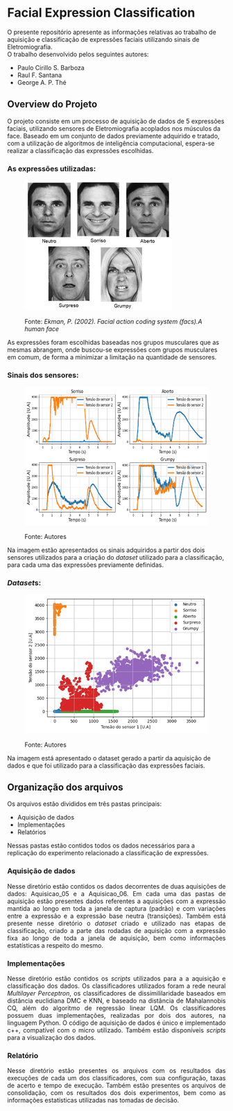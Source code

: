 # Facial Expression Classification
  
<div>
  <article>
  O presente repositório apresente as informações relativas ao trabalho de aquisição e classificação de expressões faciais utilizando sinais de Eletromiografia.
  </article>
  <div>
    O trabalho desenvolvido pelos seguintes autores: 
    <ul>
      <li>Paulo Cirillo S. Barboza</li>
      <li>Raul F. Santana</li>
      <li>George A. P. Thé</li>
    </ul>
  </div>
</div>

## Overview do Projeto
<div>
  O projeto consiste em um processo de aquisição de dados de 5 expressões faciais, utilizando sensores de Eletromiografia acoplados nos músculos da face. Baseado em um conjunto    de dados previamente adquirido e tratado, com a utilização de algoritmos de inteligência computacional, espera-se realizar a classificação das expressões escolhidas.
</div>
<div>
  <h3> As expressões utilizadas: </h3>
  <figure>
  <img height="300em" src="https://github.com/raulfontenele/Facial_Expression_Classification/blob/master/Images%20Overview/GestosC.jpg"/>
    <p>Fonte: <i>Ekman, P. (2002).  Facial action coding system (facs).A human face</i> </p>
    </figure>
  <article>
    As expressões foram escolhidas baseadas nos grupos musculares que as mesmas abrangem, onde buscou-se expressões com grupos musculares em comum, de forma a minimizar a          limitação na quantidade de sensores.
  </article>
</div>

<div>
  <h3> Sinais dos sensores: </h3>
  <figure>
  <img height="320em" src="https://github.com/raulfontenele/Facial_Expression_Classification/blob/master/Images%20Overview/sinaisDepoisLG.png"/>
    <p>Fonte: Autores </p>
    </figure>
  <article>
    Na imagem estão apresentados os sinais adquiridos a partir dos dois sensores utilizados para a criação do <i>dataset</i> utilizado para a classificação, para cada uma das expressões previamente definidas.
  </article>
</div>

<div>
  <h3> <i>Dataset</i>s: </h3>
  <figure>
  <img height="320em" src="https://github.com/raulfontenele/Facial_Expression_Classification/blob/master/Images%20Overview/scatterDataSet.png"/>
    <p>Fonte: Autores </p>
    </figure>
  <article>
    Na imagem está apresentado o dataset gerado a partir da aquisição de dados e que foi utilizado para a classificação das expressões faciais.
  </article>
</div>

  
## Organização dos arquivos
<div>
  Os arquivos estão divididos em três pastas principais:
  <ul>
      <li>Aquisição de dados</li>
      <li>Implementações</li>
      <li>Relatórios</li>
    </ul>
  Nessas pastas estão contidos todos os dados necessários para a replicação do experimento relacionado a classificação de expressões.
</div>

<div>
  <h3>Aquisição de dados</h3>
  <article style="text-align: justify">
    Nesse diretório estão contidos os dados decorrentes de duas aquisições de dados: Aquisicao_05 e a Aquisicao_06. Em cada uma das pastas de aquisição estão presentes dados         referentes a aquisições com a expressão mantida ao longo em toda a janela de captura (padrão) e com variações entre a expressão e a expressão base neutra (transições).           Também está presente nesse diretório o <i>dataset</i> criado e utilizado nas etapas de classificação, criado a parte das rodadas de aquisição com a expressão fixa ao longo       de toda a janela de aquisição, bem como informações estatísticas a respeito do mesmo.
  </article>
</div>
<div>
  <h3>Implementações</h3>
  <article style="text-align: justify">
    Nesse diretório estão contidos os <i>scripts</i> utilizados para a a aquisição e classificação dos dados. Os classificadores utilizados foram a rede neural <i>Multilayer         Perceptron</i>, os classificadores de dissimililaridade baseados em distância euclidiana DMC e KNN, e baseado na distância de Mahalannobis CQ, além do algoritmo de regressão linear LQM. Os classificadores possuem duas implementações, realizadas por dois dos autores, na linguagem Python. O código de aquisição de dados é único e implementado c++, compatível com o micro utilizado. Também estão disponíveis <i>scripts</i> para a visualização dos dados.
  </article>
</div>
<div>
  <h3>Relatório</h3>
  <article style="text-align: justify">
    Nesse diretório estão presentes os arquivos com os resultados das execuções de cada um dos classificadores, com sua configuração, taxas de acerto e tempo de execução. Também     estão presentes os arquivos de consolidação, com os resultados dos dois experimentos, bem como as informações estatísticas utilizadas nas tomadas de decisão.
  </article>
</div>




                                                 
                                                 
